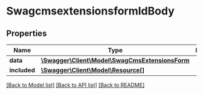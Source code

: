 # SwagcmsextensionsformIdBody

## Properties
Name | Type | Description | Notes
------------ | ------------- | ------------- | -------------
**data** | [**\Swagger\Client\Model\SwagCmsExtensionsForm**](SwagCmsExtensionsForm.md) |  | [optional] 
**included** | [**\Swagger\Client\Model\Resource[]**](Resource.md) |  | [optional] 

[[Back to Model list]](../../README.md#documentation-for-models) [[Back to API list]](../../README.md#documentation-for-api-endpoints) [[Back to README]](../../README.md)

